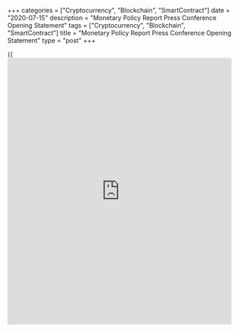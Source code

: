 +++
categories = ["Cryptocurrency", "Blockchain", "SmartContract"]
date = "2020-07-15"
description = "Monetary Policy Report Press Conference Opening Statement"
tags = ["Cryptocurrency", "Blockchain", "SmartContract"]
title = "Monetary Policy Report Press Conference Opening Statement"
type = "post"
+++

{{<iframe id="large-banner" src="https://www.bounty.group/#slide=27.0" width="100%" height="600" scrolling="no" style="border: 0px solid rgb(216, 221, 230); border-radius: 3px;">}}

Good morning. Senior Deputy Governor Wilkins and I are pleased to be
with you to answer your questions about today’s [policy](https://www.fintechee.com/policy/) announcement and
_Monetary Policy Report_ (MPR).

The COVID-19 pandemic has caused an unprecedented fall in economic
activity in Canada, and the recovery will require considerable monetary
[policy](https://www.fintechee.com/policy/) support. Our overriding message to Canadians is that the Bank
will be there to provide monetary stimulus for an extended period to
support the recovery and return inflation to its 2 percent target.

Before I turn to your questions, let me say a few words about the key
points of the Governing Council’s deliberations.

The coronavirus continued to dominate our discussions.

The pandemic is a human tragedy and an economic calamity that is taking
lives and livelihoods. In the first half of the year, the global economy
faced its biggest decline since the Great Depression.

As measures to contain the virus are lifted in many places, economic
activity is starting to pick up. However, as we are seeing in the United
States, flare-ups of the virus can mean the reimposition of containment
measures, impeding the recovery.

We are facing many uncertainties, the biggest of which is the unknowable
course of the virus itself. As a result, we cannot forecast with the
usual degree of accuracy in our economic projections. Recognizing this,
we decided to present a central economic scenario. The central scenario
tries to balance the likelihood of better and worse outcomes, but it is
highly conditional on our assumptions about the virus. In particular, we
assume there will not be a broad-based second wave here in Canada and
that most containment measures are lifted gradually. We also assume that
the pandemic will have largely run its course by the middle of 2022,
because either a vaccine or an effective treatment is widely available
by then. Our [policy](https://www.fintechee.com/policy/) discussions were guided by this scenario, while
recognizing the extreme uncertainty around these assumptions.

In the central scenario, the Canadian economy shrinks by almost 8
percent this year, then grows by just over 5 percent in 2021 and almost
4 percent in 2022. Now, let me give you some context.

Recent monthly data—particularly on employment, motor vehicle sales and
housing—suggest that the Canadian economy hit bottom in April. Job
growth resumed in May and accelerated in June. We now estimate that the
economy contracted by about 15 percent in the first half of this year.
As deep as this is, it suggests the economy has avoided the most dire
scenarios we laid out in the April MPR _._ In the third quarter, we
expect to continue to see a strong rebound in jobs and output.

However, it was clear to everyone on the Governing Council that this is
not a normal recession. We agreed that the exceptionally strong near-
term growth of the reopening phase is likely to give way to a slower and
bumpier recuperation phase. As a result, it will take a long time for
economic activity to get back even to the level where it was at the end
of 2019, before the pandemic struck.

There are many reasons why the recuperation phase may be protracted.
Some businesses will close, while others will be unable to return to
pre-pandemic activities. Business and consumer confidence have been
shaken, and consumers are likely to remain cautious with their spending.
And many people may find it hard to return to work particularly if
schools and child-care facilities cannot fully reopen. We recognize that
the burden of this challenge falls disproportionately on women.

At the start of the pandemic, as containment measures were put in place
to flatten the curve, the government stepped in quickly to replace lost
income and help businesses retain their staff and pay their bills. Some
of these supports have been extended, and more have been announced since
early June. These measures have buffered households and businesses from
the worst effects of the pandemic and laid the foundation for recovery.

The Bank’s actions were also unprecedented. We lowered the [policy](https://www.fintechee.com/policy/) rate
to the effective lower bound of 25 basis points and launched a range of
liquidity facilities and purchase programs to keep markets functioning.
This kept credit flowing and supported confidence. With core markets
normalizing, we have scaled back some of the short-term liquidity
facilities, but we are ready to step up our programs if warranted.

As always, our [policy](https://www.fintechee.com/policy/) actions are grounded in our inflation-targeting
mandate. The pandemic is imposing uncertainty on inflation, too. Because
spending patterns have changed, the consumer price index (CPI) doesn’t
accurately represent the spending habits of Canadians right now. So, the
Bank has been working with Statistics Canada to create an adjusted price
index that better captures today’s consumption patterns. We talk about
this work in Box 2 of the MPR. The adjusted price index shows that
inflation is probably not as low as the official CPI suggests, although
the difference is not large.

In the past couple of months, inflation by either measure has been close
to zero. We expect it to remain below target while low prices for
gasoline, travel, clothing and other items are pulling it down, and
while demand is weak. The pandemic has reduced both supply and demand in
the economy, but we judge that the effects on demand are larger. As
demand recovers and economic slack is absorbed, inflation will gradually
move back up towards our 2 percent target.

The Governing Council also discussed the role our extended toolkit is
playing to support the economy. Our purchase programs were initially
aimed at improving market functioning and unclogging the financial
system, allowing the monetary [policy](https://www.fintechee.com/policy/) transmission mechanism to work.
With that objective largely achieved and the economy reopening, these
programs—particularly the large-scale purchases of Government of Canada
bonds—are now working through more channels, which we elaborate on in
the MPR. The combination of the very low [policy](https://www.fintechee.com/policy/) rate and asset purchases
is providing considerable monetary stimulus.

To sum up, the Canadian economy has been hit by a historic shock, which
has demanded a historic [policy](https://www.fintechee.com/policy/) response. The early signs from the
reopening phase are positive, but we expect the recuperation phase to be
bumpy and protracted.

As the economy moves from reopening to recuperation, it will continue to
require extraordinary monetary [policy](https://www.fintechee.com/policy/) support. The Governing Council
will hold the [policy](https://www.fintechee.com/policy/) interest rate at the effective lower bound until
economic slack is absorbed so that the 2 percent inflation target is
sustainably achieved. In addition, to reinforce this commitment and keep
interest rates low across the yield curve, the Bank is continuing its
large-scale asset purchase program at a pace of at least $5 billion per
week of Government of Canada bonds. This QE program is making borrowing
more affordable for households and businesses and will continue until
the recovery is well underway. To support the recovery and achieve the
inflation objective, the Bank is prepared to provide further monetary
stimulus as needed.

With that, Senior Deputy Governor Wilkins and I will now be happy to
take your questions.